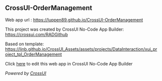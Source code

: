 ## CrossUI-OrderManagement
Web app url : https://luppen89.github.io/CrossUI-OrderManagement

This project was created by CrossUI No-Code App Builder: https://crossui.com/RADGithub

Based on template: https://linb.github.io/CrossUI_Assets/assets/projects/DataInteraction/xui_project_tpl_OrderManagement

Click [here](https://crossui.com/RADGithub/#!from=github&owner=luppen89&repo=CrossUI-OrderManagement) to edit this web app in CrossUI No-Code App Builder

<i>Powered by [CrossUI](https://crossui.com)</i>
